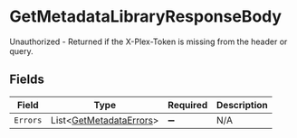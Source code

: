 # GetMetadataLibraryResponseBody

Unauthorized - Returned if the X-Plex-Token is missing from the header or query.


## Fields

| Field                                                                 | Type                                                                  | Required                                                              | Description                                                           |
| --------------------------------------------------------------------- | --------------------------------------------------------------------- | --------------------------------------------------------------------- | --------------------------------------------------------------------- |
| `Errors`                                                              | List<[GetMetadataErrors](../../Models/Requests/GetMetadataErrors.md)> | :heavy_minus_sign:                                                    | N/A                                                                   |
